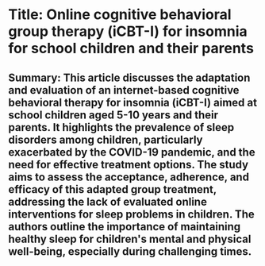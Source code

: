 # Title: Online cognitive behavioral group therapy (iCBT-I) for insomnia for school children and their parents

## Summary: This article discusses the adaptation and evaluation of an internet-based cognitive behavioral therapy for insomnia (iCBT-I) aimed at school children aged 5-10 years and their parents. It highlights the prevalence of sleep disorders among children, particularly exacerbated by the COVID-19 pandemic, and the need for effective treatment options. The study aims to assess the acceptance, adherence, and efficacy of this adapted group treatment, addressing the lack of evaluated online interventions for sleep problems in children. The authors outline the importance of maintaining healthy sleep for children's mental and physical well-being, especially during challenging times.